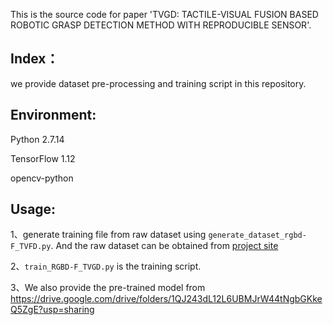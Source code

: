 This is the source code for paper 'TVGD: TACTILE-VISUAL FUSION BASED ROBOTIC GRASP DETECTION METHOD WITH
REPRODUCIBLE SENSOR'. 

##  Index： 

we provide dataset pre-processing and training script in this repository.



## Environment:

Python 2.7.14

TensorFlow 1.12

opencv-python



## Usage:

1、generate training file from raw dataset using `generate_dataset_rgbd-F_TVFD.py`. And the raw dataset can be obtained from [project site](https://sites.google.com/view/tvgd)

2、`train_RGBD-F_TVGD.py` is the training script.



3、We also provide the pre-trained model from https://drive.google.com/drive/folders/1QJ243dL12L6UBMJrW44tNgbGKkeQ5ZgE?usp=sharing

